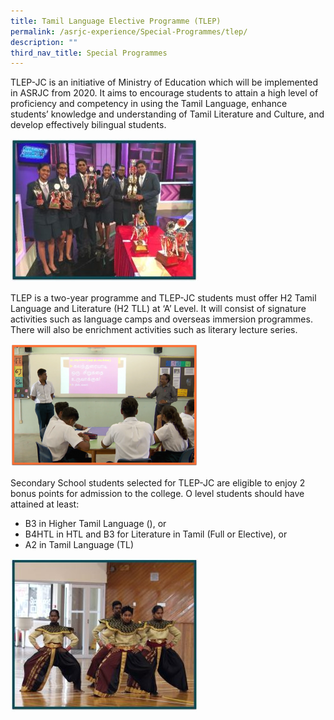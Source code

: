 ```yaml
---
title: Tamil Language Elective Programme (TLEP)
permalink: /asrjc-experience/Special-Programmes/tlep/
description: ""
third_nav_title: Special Programmes
---
```

TLEP-JC is an initiative of Ministry of Education which will be implemented in ASRJC from 2020. It aims to encourage students to attain a high level of proficiency and competency in using the Tamil Language, enhance students’ knowledge and understanding of Tamil Literature and Culture, and develop effectively bilingual students.

![](/images/TLEP1-300x229.jpg)

TLEP is a two-year programme and TLEP-JC students must offer H2 Tamil Language and Literature (H2 TLL) at ‘A’ Level. It will consist of signature activities such as language camps and overseas immersion programmes. There will also be enrichment activities such as literary lecture series.

![](/images/TLEP2-300x197.png)

Secondary School students selected for TLEP-JC are eligible to enjoy 2 bonus points for admission to the college. O level students should have attained at least:

*   B3 in Higher Tamil Language (), or
*   B4HTL in HTL and B3 for Literature in Tamil (Full or Elective), or
*   A2 in Tamil Language (TL)

![](/images/TLEP3-300x244.jpg)